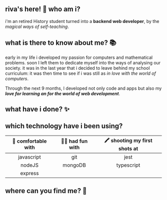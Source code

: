 ## riva's here! 👋 who am i?

i'm an retired History student turned into a **backend web developer**, by the *magical ways of self-teaching*. 

## what is there to know about me? 📚 
  
early in my life i developed my passion for computers and mathematical problems. soon I left them to dedicate myself into the ways of analysing our society. it was in the last year that i decided to leave behind my school curriculum: it was then time to see if i was still as *in love with the world of computers*.

Through the next 9 months, I developed not only code and apps but also my ***love for learning an for the world of web development***.

## what have i done? ✨ 

## which technology have i been using?  
| 🧪 comfortable with  | 🤸‍♀️ had fun with  | 🖍️ shooting my first shots at |
| :---:             |    :----:     |          :---:             |
| javascript        | git           | jest                       |
| nodeJS            | mongoDB       | typescript                 |
| express           |               |                            |

## where can you find me? 💌  
